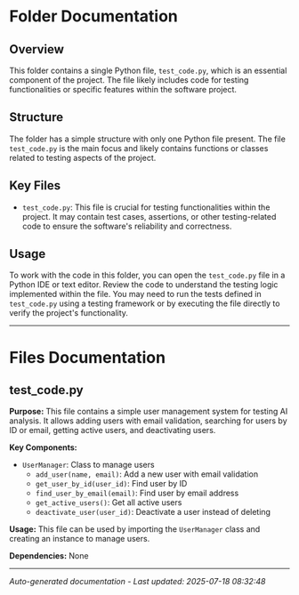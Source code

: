 # Folder Documentation

## Overview
This folder contains a single Python file, `test_code.py`, which is an essential component of the project. The file likely includes code for testing functionalities or specific features within the software project.

## Structure
The folder has a simple structure with only one Python file present. The file `test_code.py` is the main focus and likely contains functions or classes related to testing aspects of the project.

## Key Files
- `test_code.py`: This file is crucial for testing functionalities within the project. It may contain test cases, assertions, or other testing-related code to ensure the software's reliability and correctness.

## Usage
To work with the code in this folder, you can open the `test_code.py` file in a Python IDE or text editor. Review the code to understand the testing logic implemented within the file. You may need to run the tests defined in `test_code.py` using a testing framework or by executing the file directly to verify the project's functionality.

---

# Files Documentation

## test_code.py

**Purpose:** This file contains a simple user management system for testing AI analysis. It allows adding users with email validation, searching for users by ID or email, getting active users, and deactivating users.

**Key Components:**
- `UserManager`: Class to manage users
  - `add_user(name, email)`: Add a new user with email validation
  - `get_user_by_id(user_id)`: Find user by ID
  - `find_user_by_email(email)`: Find user by email address
  - `get_active_users()`: Get all active users
  - `deactivate_user(user_id)`: Deactivate a user instead of deleting

**Usage:** This file can be used by importing the `UserManager` class and creating an instance to manage users.

**Dependencies:** None

---
*Auto-generated documentation - Last updated: 2025-07-18 08:32:48*
